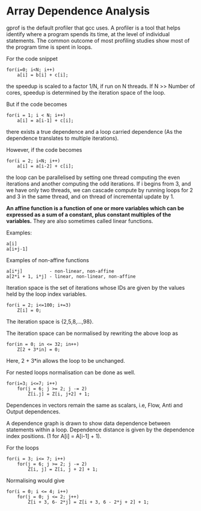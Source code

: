 # Array Dependence Analysis

gprof is the default profiler that gcc uses. A profiler is a tool that helps identify where a program spends its time, at the level of individual statements. The common outcome of most profiling studies show most of the program time is spent in loops.

For the code snippet 
```
for(i=0; i<N; i++) 
    a[i] = b[i] + c[i];
```
the speedup is scaled to a factor 1/N, if run on N threads. If N >> Number of cores, speedup is determined by the iteration space of the loop.

But if the code becomes 
```
for(i = 1; i < N; i++) 
    a[i] = a[i-1] + c[i];
```
there exists a true dependence and a loop carried dependence (As the dependence translates to multiple iterations).

However, if the code becomes 
```
for(i = 2; i<N; i++) 
    a[i] = a[i-2] + c[i];
```
the loop can be parallelised by setting one thread computing the even iterations and another computing the odd iterations. If i begins from 3, and we have only two threads, we can cascade compute by running loops for 2 and 3 in the same thread, and on thread of incremental update by 1.

<b>An affine function is a function of one or more variables which can be expressed as a sum of a constant, plus constant multiples of the variables.</b> They are also sometimes called linear functions.

Examples:
```
a[i]
a[i+j-1]
```
Examples of non-affine functions
```
a[i*j]          - non-linear, non-affine
a[2*i + 1, i*j] - linear, non-linear, non-affine
```
Iteration space is the set of iterations whose IDs are given by the values held by the loop index variables.
```
for(i = 2; i<=100; i+=3)
    Z[i] = 0;
```
The iteration space is {2,5,8,...,98}.

The iteration space can be normalised by rewriting the above loop as
```
for(in = 0; in <= 32; in++)
    Z[2 + 3*in] = 0;
```
Here, 2 + 3*in allows the loop to be unchanged.

For nested loops normalisation can be done as well.
```
for(i=3; i<=7; i++)
    for(j = 6; j >= 2; j -= 2)
        Z[i.j] = Z[i, j+2] + 1;
```
Dependences in vectors remain the same as scalars, i.e, Flow, Anti and Output dependences.

A dependence graph is drawn to show data dependence between statements within a loop. Dependence distance is given by the dependence index positions. (1 for A[i] = A[i-1] + 1).

For the loops
```
for(i = 3; i<= 7; i++)
    for(j = 6; j >= 2; j -= 2)
        Z[i, j] = Z[i, j + 2] + 1;
```
Normalising would give
```
for(i = 0; i <= 4; i++)
    for(j = 0; j <= 2; j++)
        Z[i + 3, 6- 2*j] = Z[i + 3, 6 - 2*j + 2] + 1;
```